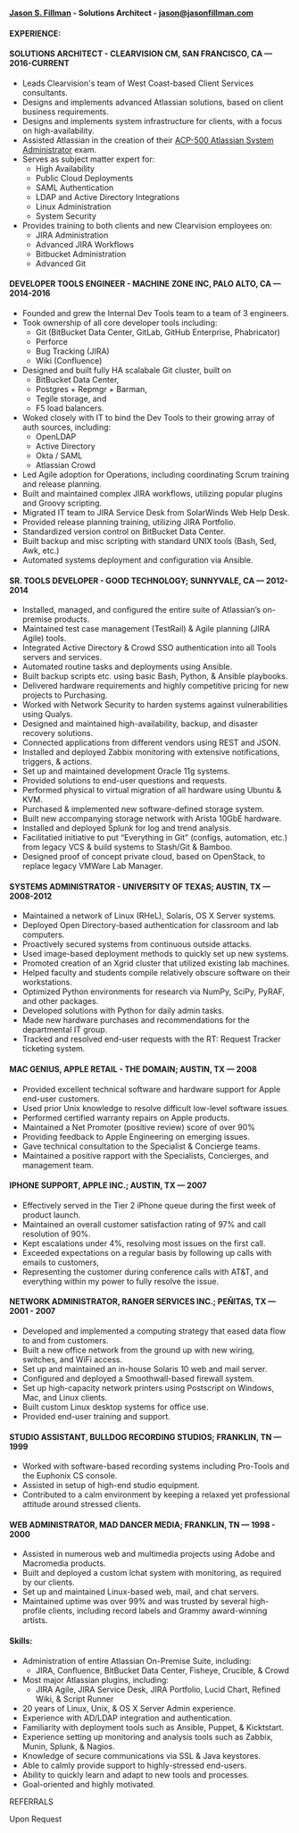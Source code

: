 **[Jason S. Fillman](https://www.linkedin.com/in/jasonfillman) - Solutions Architect - [jason@jasonfillman.com](mailto://jason@jasonfillman.com)**


#### EXPERIENCE:
#### SOLUTIONS ARCHITECT - CLEARVISION CM, SAN FRANCISCO, CA — 2016-CURRENT
* Leads Clearvision's team of West Coast-based Client Services consultants.
* Designs and implements advanced Atlassian solutions, based on client business requirements.
* Designs and implements system infrastructure for clients, with a focus on high-availability.
* Assisted Atlassian in the creation of their [ACP-500 Atlassian System Administrator](https://www.atlassian.com/university/certification/certifications/exam-acp-500) exam.
* Serves as subject matter expert for:
	* High Availability
	* Public Cloud Deployments
	* SAML Authentication
	* LDAP and Active Directory Integrations
	* Linux Administration
	* System Security
* Provides training to both clients and new Clearvision employees on:
	* JIRA Administration
	* Advanced JIRA Workflows
	* Bitbucket Administration
	* Advanced Git

#### DEVELOPER TOOLS ENGINEER - MACHINE ZONE INC, PALO ALTO, CA — 2014-2016
* Founded and grew the Internal Dev Tools team to a team of 3 engineers.
* Took ownership of all core developer tools including:
	* Git (BitBucket Data Center, GitLab, GitHub Enterprise, Phabricator)
	* Perforce
	* Bug Tracking (JIRA)
	* Wiki (Confluence)
* Designed and built fully HA scalabale Git cluster, built on
	* BitBucket Data Center,
	* Postgres + Repmgr + Barman,
	* Tegile storage, and
	* F5 load balancers.
* Woked closely with IT to bind the Dev Tools to their growing array of auth sources, including:
	* OpenLDAP
	* Active Directory
	* Okta / SAML
	* Atlassian Crowd
* Led Agile adoption for Operations, including coordinating Scrum training and release planning.
* Built and maintained complex JIRA workflows, utilizing popular plugins and Groovy scripting.
* Migrated IT team to JIRA Service Desk from SolarWinds Web Help Desk.
* Provided release planning training, utilizing JIRA Portfolio.
* Standardized version control on BitBucket Data Center.
* Built backup and misc scripting with standard UNIX tools (Bash, Sed, Awk, etc.)
* Automated systems deployment and configuration via Ansible.


#### SR. TOOLS DEVELOPER - GOOD TECHNOLOGY; SUNNYVALE, CA — 2012-2014
* Installed, managed, and configured the entire suite of Atlassian’s on-premise products.
* Maintained test case management (TestRail) & Agile planning (JIRA Agile) tools.
* Integrated Active Directory & Crowd SSO authentication into all Tools servers and services.
* Automated routine tasks and deployments using Ansible.
* Built backup scripts etc. using basic Bash, Python, & Ansible playbooks.
* Delivered hardware requirements and highly competitive pricing for new projects to Purchasing. 
* Worked with Network Security to harden systems against vulnerabilities using Qualys.
* Designed and maintained high-availability, backup, and disaster recovery solutions.
* Connected applications from different vendors using REST and JSON.
* Installed and deployed Zabbix monitoring with extensive notifications, triggers, & actions.
* Set up and maintained development Oracle 11g systems.
* Provided solutions to end-user questions and requests.
* Performed physical to virtual migration of all hardware using Ubuntu & KVM.
* Purchased & implemented new software-defined storage system.
* Built new accompanying storage network with Arista 10GbE hardware.
* Installed and deployed Splunk for log and trend analysis.
* Facilitatied initiative to put “Everything in Git” (configs, automation, etc.) from legacy VCS & build systems to Stash/Git & Bamboo.
* Designed proof of concept private cloud, based on OpenStack, to replace legacy VMWare Lab Manager.


#### SYSTEMS ADMINISTRATOR - UNIVERSITY OF TEXAS; AUSTIN, TX — 2008-2012
* Maintained a network of Linux (RHeL), Solaris, OS X Server systems.
* Deployed Open Directory-based authentication for classroom and lab computers.
* Proactively secured systems from continuous outside attacks.
* Used image-based deployment methods to quickly set up new systems.
* Promoted creation of an Xgrid cluster that utilized existing lab machines.
* Helped faculty and students compile relatively obscure software on their workstations.
* Optimized Python environments for research via NumPy, SciPy, PyRAF, and other packages.
* Developed solutions with Python for daily admin tasks.
* Made new hardware purchases and recommendations for the departmental IT group.
* Tracked and resolved end-user requests with the RT: Request Tracker ticketing system.


#### MAC GENIUS, APPLE RETAIL - THE DOMAIN; AUSTIN, TX — 2008
* Provided excellent technical software and hardware support for Apple end-user customers.
* Used prior Unix knowledge to resolve difficult low-level software issues.
* Performed certified warranty repairs on Apple products.
* Maintained a Net Promoter (positive review) score of over 90%
* Providing feedback to Apple Engineering on emerging issues.
* Gave technical consultation to the Specialist & Concierge teams.
* Maintained a positive rapport with the Specialists, Concierges, and management team.


#### IPHONE SUPPORT, APPLE INC.; AUSTIN, TX — 2007
* Effectively served in the Tier 2 iPhone queue during the first week of product launch.
* Maintained an overall customer satisfaction rating of 97% and call resolution of 90%.
* Kept escalations under 4%, resolving most issues on the first call.
* Exceeded expectations on a regular basis by following up calls with emails to customers,
* Representing the customer during conference calls with AT&T, and everything within my power to fully resolve the issue.


#### NETWORK ADMINISTRATOR, RANGER SERVICES INC.; PEÑITAS, TX — 2001 - 2007
* Developed and implemented a computing strategy that eased data flow to and from customers.
* Built a new office network from the ground up with new wiring, switches, and WiFi access.
* Set up and maintained an in-house Solaris 10 web and mail server.
* Configured and deployed a Smoothwall-based firewall system.
* Set up high-capacity network printers using Postscript on Windows, Mac, and Linux clients.
* Built custom Linux desktop systems for office use.
* Provided end-user training and support.


#### STUDIO ASSISTANT, BULLDOG RECORDING STUDIOS; FRANKLIN, TN — 1999
* Worked with software-based recording systems including Pro-Tools and the Euphonix CS console.
* Assisted in setup of high-end studio equipment.
* Contributed to a calm environment by keeping a relaxed yet professional attitude around stressed clients.  


#### WEB ADMINISTRATOR, MAD DANCER MEDIA; FRANKLIN, TN — 1998 - 2000
* Assisted in numerous web and multimedia projects using Adobe and Macromedia products.
* Built and deployed a custom lchat system with monitoring, as required by our clients.
* Set up and maintained Linux-based web, mail, and chat servers. 
* Maintained uptime was over 99% and was trusted by several high-profile clients, including record labels and Grammy award-winning artists.  


#### Skills:
* Administration of entire Atlassian On-Premise Suite, including:
	* JIRA, Confluence, BitBucket Data Center, Fisheye, Crucible, & Crowd
* Most major Atlassian plugins, including:	
	* JIRA Agile, JIRA Service Desk, JIRA Portfolio, Lucid Chart, Refined Wiki, & Script Runner
* 20 years of Linux, Unix, & OS X Server Admin experience. 
* Experience with AD/LDAP integration and authentication.
* Familiarity with deployment tools such as Ansible, Puppet, & Kicktstart.
* Experience setting up monitoring and analysis tools such as Zabbix, Munin, Splunk, & Nagios.
* Knowledge of secure communications via SSL & Java keystores.
* Able to calmly provide support to highly-stressed end-users.
* Ability to quickly learn and adapt to new tools and processes.
* Goal-oriented and highly motivated.  

REFERRALS

Upon Request